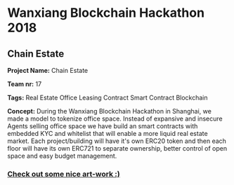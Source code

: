 <h1>Wanxiang Blockchain Hackathon 2018</h1>

<h2>Chain Estate</h2>

<Strong>Project Name:</strong>
Chain Estate

<Strong>Team nr:</strong>
17

<Strong>Tags:</strong>
Real Estate
Office
Leasing Contract
Smart Contract
Blockchain

<Strong>Concept:</Strong>
During the Wanxiang Blockchain Hackathon in Shanghai, we made a model to tokenize office space. Instead of expansive and insecure Agents selling office space we have build an smart contracts with embedded KYC and whitelist that will enable a more liquid real estate market. Each project/building will have it's own ERC20 token and then each floor will have its own ERC721 to separate ownership, better control of open space and easy budget management.

<a href="https://github.com/amadeobrands/ChainEstate/blob/master/art-work/Chain_Estate_v1.pdf" target="_blank"><h3>Check out some nice art-work :)</h3></a>
